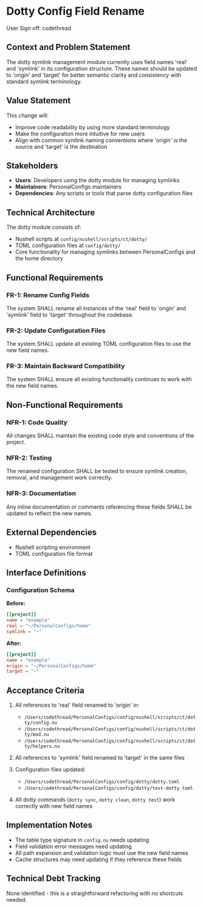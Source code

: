 # Dotty Config Field Rename

User Sign off: codethread

## Context and Problem Statement

The dotty symlink management module currently uses field names 'real' and 'symlink' in its configuration structure. These names should be updated to 'origin' and 'target' for better semantic clarity and consistency with standard symlink terminology.

## Value Statement

This change will:

- Improve code readability by using more standard terminology
- Make the configuration more intuitive for new users
- Align with common symlink naming conventions where 'origin' is the source and 'target' is the destination

## Stakeholders

- **Users**: Developers using the dotty module for managing symlinks
- **Maintainers**: PersonalConfigs maintainers
- **Dependencies**: Any scripts or tools that parse dotty configuration files

## Technical Architecture

The dotty module consists of:

- Nushell scripts at `config/nushell/scripts/ct/dotty/`
- TOML configuration files at `config/dotty/`
- Core functionality for managing symlinks between PersonalConfigs and the home directory

## Functional Requirements

### FR-1: Rename Config Fields

The system SHALL rename all instances of the 'real' field to 'origin' and 'symlink' field to 'target' throughout the codebase.

### FR-2: Update Configuration Files

The system SHALL update all existing TOML configuration files to use the new field names.

### FR-3: Maintain Backward Compatibility

The system SHALL ensure all existing functionality continues to work with the new field names.

## Non-Functional Requirements

### NFR-1: Code Quality

All changes SHALL maintain the existing code style and conventions of the project.

### NFR-2: Testing

The renamed configuration SHALL be tested to ensure symlink creation, removal, and management work correctly.

### NFR-3: Documentation

Any inline documentation or comments referencing these fields SHALL be updated to reflect the new names.

## External Dependencies

- Nushell scripting environment
- TOML configuration file format

## Interface Definitions

### Configuration Schema

**Before:**

```toml
[[project]]
name = "example"
real = "~/PersonalConfigs/home"
symlink = "~"
```

**After:**

```toml
[[project]]
name = "example"
origin = "~/PersonalConfigs/home"
target = "~"
```

## Acceptance Criteria

1. All references to 'real' field renamed to 'origin' in:
   - `/Users/codethread/PersonalConfigs/config/nushell/scripts/ct/dotty/config.nu`
   - `/Users/codethread/PersonalConfigs/config/nushell/scripts/ct/dotty/mod.nu`
   - `/Users/codethread/PersonalConfigs/config/nushell/scripts/ct/dotty/helpers.nu`

2. All references to 'symlink' field renamed to 'target' in the same files

3. Configuration files updated:
   - `/Users/codethread/PersonalConfigs/config/dotty/dotty.toml`
   - `/Users/codethread/PersonalConfigs/config/dotty/test-dotty.toml`

4. All dotty commands (`dotty sync`, `dotty clean`, `dotty test`) work correctly with new field names

## Implementation Notes

- The table type signature in `config.nu` needs updating
- Field validation error messages need updating
- All path expansion and validation logic must use the new field names
- Cache structures may need updating if they reference these fields

## Technical Debt Tracking

None identified - this is a straightforward refactoring with no shortcuts needed.
